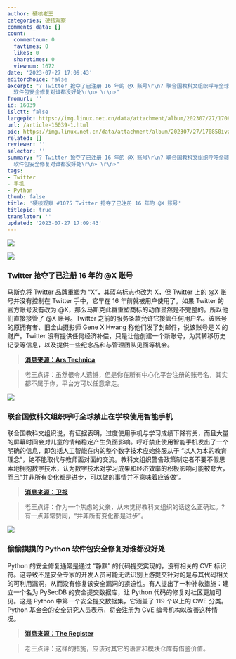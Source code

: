 ```yaml
---
author: 硬核老王
categories: 硬核观察
comments_data: []
count:
  commentnum: 0
  favtimes: 0
  likes: 0
  sharetimes: 0
  viewnum: 1672
date: '2023-07-27 17:09:43'
editorchoice: false
excerpt: "? Twitter 抢夺了已注册 16 年的 @X 账号\r\n? 联合国教科文组织呼吁全球禁止在学校使用智能手机\r\n? 偷偷摸摸的 Python
  软件包安全修复对谁都没好处\r\n» \r\n»"
fromurl: ''
id: 16039
islctt: false
largepic: https://img.linux.net.cn/data/attachment/album/202307/27/170850ivz5rr9ter52q5rz.jpg
url: /article-16039-1.html
pic: https://img.linux.net.cn/data/attachment/album/202307/27/170850ivz5rr9ter52q5rz.jpg.thumb.jpg
related: []
reviewer: ''
selector: ''
summary: "? Twitter 抢夺了已注册 16 年的 @X 账号\r\n? 联合国教科文组织呼吁全球禁止在学校使用智能手机\r\n? 偷偷摸摸的 Python
  软件包安全修复对谁都没好处\r\n» \r\n»"
tags:
- Twitter
- 手机
- Python
thumb: false
title: '硬核观察 #1075 Twitter 抢夺了已注册 16 年的 @X 账号'
titlepic: true
translator: ''
updated: '2023-07-27 17:09:43'
---
```


![](https://img.linux.net.cn/data/attachment/album/202307/27/170850ivz5rr9ter52q5rz.jpg)


![](https://img.linux.net.cn/data/attachment/album/202307/27/170914b5ndacencuc9ez3r.jpg)


### Twitter 抢夺了已注册 16 年的 @X 账号


马斯克将 Twitter 品牌重塑为 “X”，其蓝鸟标志也改为 X，但 Twitter 上的 @X 账号并没有控制在 Twitter 手中，它早在 16 年前就被用户使用了。如果 Twitter 的官方账号没有改为 @X，那么马斯克此番重塑商标的动作显然是不完整的。所以他们直接接管了 @X 账号。Twitter 之前的服务条款允许它接管任何用户名。该账号的原拥有者、旧金山摄影师 Gene X Hwang 称他们发了封邮件，说该账号是 X 的财产。Twitter 没有提供任何经济补偿，只是让他创建一个新账号，为其转移历史记录等信息，以及提供一些纪念品和与管理团队见面等机会。



> 
> **[消息来源：Ars Technica](https://arstechnica.com/tech-policy/2023/07/twitter-took-x-handle-from-longtime-user-and-only-offered-him-some-merch/)**
> 
> 
> 



> 
> 老王点评：虽然很令人遗憾，但是你在所有中心化平台注册的账号名，其实都不属于你，平台方可以任意拿走。
> 
> 
> 


![](https://img.linux.net.cn/data/attachment/album/202307/27/170914dz9559eilfv5z5zi.jpg)


### 联合国教科文组织呼吁全球禁止在学校使用智能手机


联合国教科文组织说，有证据表明，过度使用手机与学习成绩下降有关，而且大量的屏幕时间会对儿童的情绪稳定产生负面影响。呼吁禁止使用智能手机发出了一个明确的信息，即包括人工智能在内的整个数字技术应始终服从于 “以人为本的教育理念”，绝不能取代与教师面对面的交流。教科文组织警告政策制定者不要不假思索地拥抱数字技术，认为数字技术对学习成果和经济效率的积极影响可能被夸大，而且“并非所有变化都是进步，可以做的事情并不意味着应该做”。



> 
> **[消息来源：卫报](https://www.theguardian.com/world/2023/jul/26/put-learners-first-unesco-calls-for-global-ban-on-smartphones-in-schools)**
> 
> 
> 



> 
> 老王点评：作为一个焦虑的父亲，从未觉得教科文组织的话这么正确过。?有一点非常赞同，“并非所有变化都是进步”。
> 
> 
> 


![](https://img.linux.net.cn/data/attachment/album/202307/27/170919v4h6p4azotpbb64d.jpg)


### 偷偷摸摸的 Python 软件包安全修复对谁都没好处


Python 的安全修复通常是通过 “静默” 的代码提交实现的，没有相关的 CVE 标识符。这导致不是安全专家的开发人员可能无法识别上游提交针对的是与其代码相关的可利用漏洞，从而没有修复该安全漏洞的紧迫性。有人提出了一种补救措施：建立一个名为 PySecDB 的安全提交数据库，让 Python 代码的修复对社区更加可见。这是 Python 中第一个安全提交数据集，它涵盖了 119 个以上的 CWE 分类。Python 基金会的安全研究人员表示，将会注册为 CVE 编号机构以改善这种情况。



> 
> **[消息来源：The Register](https://www.theregister.com/2023/07/26/python_silent_security_fixes)**
> 
> 
> 



> 
> 老王点评：这样的措施，应该对其它的语言和模块仓库有借鉴价值。
> 
> 
>